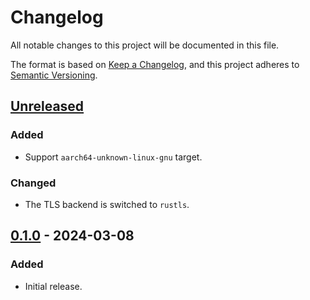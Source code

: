 # Changelog

All notable changes to this project will be documented in this file.

The format is based on [Keep a Changelog](https://keepachangelog.com/en/1.1.0/),
and this project adheres to [Semantic Versioning](https://semver.org/spec/v2.0.0.html).

## [Unreleased]

### Added

- Support `aarch64-unknown-linux-gnu` target.

### Changed

- The TLS backend is switched to `rustls`.

## [0.1.0] - 2024-03-08

### Added

- Initial release.

[unreleased]: https://github.com/unlimitedsola/cf-ddns/compare/v0.1.0...HEAD

[0.1.0]: https://github.com/unlimitedsola/cf-ddns/releases/tag/v0.1.0
